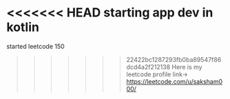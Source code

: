 <<<<<<< HEAD
starting app dev in kotlin
=======
started leetcode 150
>>>>>>> 22422bc1287293fb0ba89547f86dcd4a2f212138
Here is my leetcode profile link-> https://leetcode.com/u/saksham000/
